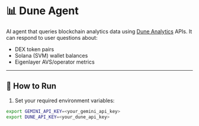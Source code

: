 # 📊 Dune Agent

AI agent that queries blockchain analytics data using [Dune Analytics](https://dune.com) APIs. It can respond to user questions about:

- DEX token pairs
- Solana (SVM) wallet balances
- Eigenlayer AVS/operator metrics

---

## 🚀 How to Run

1. Set your required environment variables:

```bash
export GEMINI_API_KEY=<your_gemini_api_key>
export DUNE_API_KEY=<your_dune_api_key>
```
